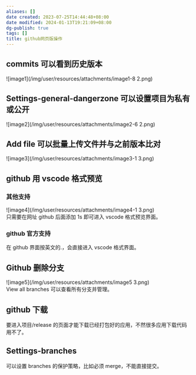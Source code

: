 ```yaml
---
aliases: []
date created: 2023-07-25T14:44:48+08:00
date modified: 2024-01-13T19:21:09+08:00
dg-publish: true
tags: []
title: github网页版操作
---
```


## commits 可以看到历史版本
![image1](/img/user/resources/attachments/image1-8 2.png)

## Settings-general-dangerzone 可以设置项目为私有或公开
![image2](/img/user/resources/attachments/image2-6 2.png)
## Add file 可以批量上传文件并与之前版本比对
![image3](/img/user/resources/attachments/image3-1 3.png)
## github 用 vscode 格式预览
### 其他支持
![image4](/img/user/resources/attachments/image4-1 3.png)  
只需要在网址 github 后面添加 1s 即可进入 vscode 格式预览界面。
### github 官方支持
在 github 界面按英文的.，会直接进入 vscode 格式界面。
## Github 删除分支
![image5](/img/user/resources/attachments/image5 3.png)  
View all branches 可以查看所有分支并管理。
## github 下载
要进入项目/release 的页面才能下载已经打包好的应用，不然很多应用下载代码用不了。
## Settings-branches
可以设置 branches 的保护策略，比如必须 merge，不能直接提交。